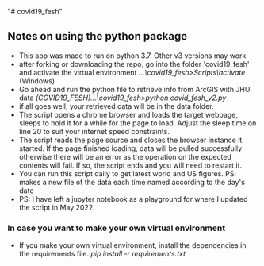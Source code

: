 "# covid19_fesh" 
## Notes on using the python package

- This app was made to run on python 3.7. Other v3 versions may work
- after forking or downloading the repo, go into the folder 'covid19_fesh' and activate the virtual environment
  *...\covid19_fesh>Scripts\activate* (Windows)
- Go ahead and run the python file to retrieve info from ArcGIS with JHU data
  *(COVID19_FESH)...\covid19_fesh>python covid_fesh_v2.py*
- if all goes well, your retrieved data will be in the data folder.
- The script opens a chrome browser and loads the target webpage, sleeps to hold it for a while for the page to load. Adjust the sleep time on line 20 to suit your internet speed constraints.
- The script reads the page source and closes the browser instance it started. If the page finished loading, data will be pulled successfully otherwise there will be an error as the operation on the expected contents will fail. If so, the script ends and you will need to restart it.
- You can run this script daily to get latest world and US figures. PS: makes a new file of the data each time named according to the day's date
- PS: I have left a jupyter notebook as a playground for where I updated the script in May 2022.

### In case you want to make your own virtual environment
- If you make your own virtual environment, install the dependencies in the requirements file.
  *pip install -r requirements.txt*
